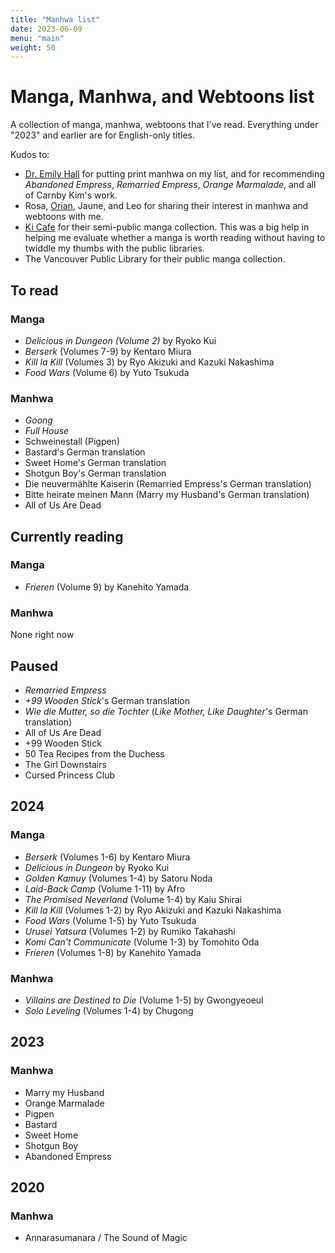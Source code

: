 ```yaml
---
title: "Manhwa list"
date: 2023-06-09
menu: "main"
weight: 50
---
```


# Manga, Manhwa, and Webtoons list

A collection of manga, manhwa, webtoons that I've read. Everything under "2023" and earlier are for English-only titles.

Kudos to:
* [Dr. Emily Hall](https://webtoongenius.com/) for putting print manhwa on my list, and for recommending *Abandoned Empress*, *Remarried Empress*, *Orange Marmalade*, and all of Carnby Kim's work.
* Rosa, [Orian](https://www.twitch.tv/orianhdx), Jaune, and Leo for sharing their interest in manhwa and webtoons with me.
* [Ki Cafe](https://order.ki-tea.com/) for their semi-public manga collection. This was a big help in helping me evaluate whether a manga is worth reading without having to twiddle my thumbs with the public libraries.
* The Vancouver Public Library for their public manga collection. 

## To read

### Manga
* *Delicious in Dungeon (Volume 2)* by Ryoko Kui
* *Berserk* (Volumes 7-9) by Kentaro Miura
* *Kill la Kill* (Volumes 3) by Ryo Akizuki and Kazuki Nakashima
* *Food Wars* (Volume 6) by Yuto Tsukuda

### Manhwa
* *Goong*
* *Full House*
* Schweinestall (Pigpen)
* Bastard's German translation
* Sweet Home's German translation
* Shotgun Boy's German translation
* Die neuvermählte Kaiserin (Remarried Empress's German translation)
* Bitte heirate meinen Mann (Marry my Husband's German translation)
* All of Us Are Dead

## Currently reading

### Manga
* *Frieren* (Volume 9) by Kanehito Yamada

### Manhwa
None right now

## Paused
* *Remarried Empress*
* *+99 Wooden Stick*'s German translation
* *Wie die Mutter, so die Tochter* (*Like Mother, Like Daughter*'s German translation)
* All of Us Are Dead
* +99 Wooden Stick
* 50 Tea Recipes from the Duchess
* The Girl Downstairs
* Cursed Princess Club

## 2024

### Manga
* *Berserk* (Volumes 1-6) by Kentaro Miura
* *Delicious in Dungeon* by Ryoko Kui
* *Golden Kamuy* (Volumes 1-4) by Satoru Noda
* *Laid-Back Camp* (Volume 1-11) by Afro
* *The Promised Neverland* (Volume 1-4) by Kaiu Shirai
* *Kill la Kill* (Volumes 1-2) by Ryo Akizuki and Kazuki Nakashima
* *Food Wars* (Volume 1-5) by Yuto Tsukuda
* *Urusei Yatsura* (Volumes 1-2) by Rumiko Takahashi
* *Komi Can't Communicate* (Volume 1-3) by Tomohito Oda
* *Frieren* (Volumes 1-8) by Kanehito Yamada

### Manhwa
* *Villains are Destined to Die* (Volume 1-5) by Gwongyeoeul
* *Solo Leveling* (Volumes 1-4) by Chugong

## 2023

### Manhwa
* Marry my Husband
* Orange Marmalade
* Pigpen
* Bastard
* Sweet Home
* Shotgun Boy
* Abandoned Empress


## 2020

### Manhwa
* Annarasumanara / The Sound of Magic